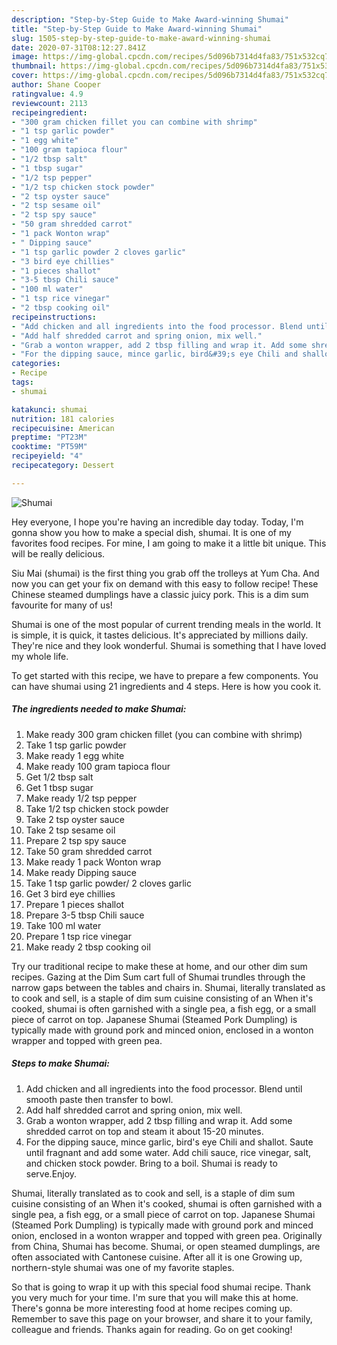 ```yaml
---
description: "Step-by-Step Guide to Make Award-winning Shumai"
title: "Step-by-Step Guide to Make Award-winning Shumai"
slug: 1505-step-by-step-guide-to-make-award-winning-shumai
date: 2020-07-31T08:12:27.841Z
image: https://img-global.cpcdn.com/recipes/5d096b7314d4fa83/751x532cq70/shumai-recipe-main-photo.jpg
thumbnail: https://img-global.cpcdn.com/recipes/5d096b7314d4fa83/751x532cq70/shumai-recipe-main-photo.jpg
cover: https://img-global.cpcdn.com/recipes/5d096b7314d4fa83/751x532cq70/shumai-recipe-main-photo.jpg
author: Shane Cooper
ratingvalue: 4.9
reviewcount: 2113
recipeingredient:
- "300 gram chicken fillet you can combine with shrimp"
- "1 tsp garlic powder"
- "1 egg white"
- "100 gram tapioca flour"
- "1/2 tbsp salt"
- "1 tbsp sugar"
- "1/2 tsp pepper"
- "1/2 tsp chicken stock powder"
- "2 tsp oyster sauce"
- "2 tsp sesame oil"
- "2 tsp spy sauce"
- "50 gram shredded carrot"
- "1 pack Wonton wrap"
- " Dipping sauce"
- "1 tsp garlic powder 2 cloves garlic"
- "3 bird eye chillies"
- "1 pieces shallot"
- "3-5 tbsp Chili sauce"
- "100 ml water"
- "1 tsp rice vinegar"
- "2 tbsp cooking oil"
recipeinstructions:
- "Add chicken and all ingredients into the food processor. Blend until smooth paste then transfer to bowl."
- "Add half shredded carrot and spring onion, mix well."
- "Grab a wonton wrapper, add 2 tbsp filling and wrap it. Add some shredded carrot on top and steam it about 15-20 minutes."
- "For the dipping sauce, mince garlic, bird&#39;s eye Chili and shallot. Saute until fragnant and add some water. Add chili sauce, rice vinegar, salt, and chicken stock powder. Bring to a boil. Shumai is ready to serve.Enjoy."
categories:
- Recipe
tags:
- shumai

katakunci: shumai 
nutrition: 181 calories
recipecuisine: American
preptime: "PT23M"
cooktime: "PT59M"
recipeyield: "4"
recipecategory: Dessert

---
```



![Shumai](https://img-global.cpcdn.com/recipes/5d096b7314d4fa83/751x532cq70/shumai-recipe-main-photo.jpg)

Hey everyone, I hope you're having an incredible day today. Today, I'm gonna show you how to make a special dish, shumai. It is one of my favorites food recipes. For mine, I am going to make it a little bit unique. This will be really delicious.

Siu Mai (shumai) is the first thing you grab off the trolleys at Yum Cha. And now you can get your fix on demand with this easy to follow recipe! These Chinese steamed dumplings have a classic juicy pork. This is a dim sum favourite for many of us!

Shumai is one of the most popular of current trending meals in the world. It is simple, it is quick, it tastes delicious. It's appreciated by millions daily. They're nice and they look wonderful. Shumai is something that I have loved my whole life.


To get started with this recipe, we have to prepare a few components. You can have shumai using 21 ingredients and 4 steps. Here is how you cook it.

<!--inarticleads1-->

##### The ingredients needed to make Shumai:

1. Make ready 300 gram chicken fillet (you can combine with shrimp)
1. Take 1 tsp garlic powder
1. Make ready 1 egg white
1. Make ready 100 gram tapioca flour
1. Get 1/2 tbsp salt
1. Get 1 tbsp sugar
1. Make ready 1/2 tsp pepper
1. Take 1/2 tsp chicken stock powder
1. Take 2 tsp oyster sauce
1. Take 2 tsp sesame oil
1. Prepare 2 tsp spy sauce
1. Take 50 gram shredded carrot
1. Make ready 1 pack Wonton wrap
1. Make ready  Dipping sauce
1. Take 1 tsp garlic powder/ 2 cloves garlic
1. Get 3 bird eye chillies
1. Prepare 1 pieces shallot
1. Prepare 3-5 tbsp Chili sauce
1. Take 100 ml water
1. Prepare 1 tsp rice vinegar
1. Make ready 2 tbsp cooking oil


Try our traditional recipe to make these at home, and our other dim sum recipes. Gazing at the Dim Sum cart full of Shumai trundles through the narrow gaps between the tables and chairs in. Shumai, literally translated as to cook and sell, is a staple of dim sum cuisine consisting of an When it&#39;s cooked, shumai is often garnished with a single pea, a fish egg, or a small piece of carrot on top. Japanese Shumai (Steamed Pork Dumpling) is typically made with ground pork and minced onion, enclosed in a wonton wrapper and topped with green pea. 

<!--inarticleads2-->

##### Steps to make Shumai:

1. Add chicken and all ingredients into the food processor. Blend until smooth paste then transfer to bowl.
1. Add half shredded carrot and spring onion, mix well.
1. Grab a wonton wrapper, add 2 tbsp filling and wrap it. Add some shredded carrot on top and steam it about 15-20 minutes.
1. For the dipping sauce, mince garlic, bird&#39;s eye Chili and shallot. Saute until fragnant and add some water. Add chili sauce, rice vinegar, salt, and chicken stock powder. Bring to a boil. Shumai is ready to serve.Enjoy.


Shumai, literally translated as to cook and sell, is a staple of dim sum cuisine consisting of an When it&#39;s cooked, shumai is often garnished with a single pea, a fish egg, or a small piece of carrot on top. Japanese Shumai (Steamed Pork Dumpling) is typically made with ground pork and minced onion, enclosed in a wonton wrapper and topped with green pea. Originally from China, Shumai has become. Shumai, or open steamed dumplings, are often associated with Cantonese cuisine. After all it is one Growing up, northern-style shumai was one of my favorite staples. 

So that is going to wrap it up with this special food shumai recipe. Thank you very much for your time. I'm sure that you will make this at home. There's gonna be more interesting food at home recipes coming up. Remember to save this page on your browser, and share it to your family, colleague and friends. Thanks again for reading. Go on get cooking!
